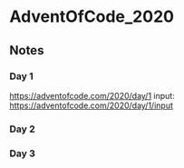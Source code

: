 # AdventOfCode_2020

## Notes

### Day 1
https://adventofcode.com/2020/day/1
input: https://adventofcode.com/2020/day/1/input

### Day 2

### Day 3
